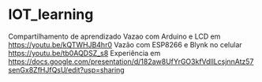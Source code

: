 # IOT_learning
Compartilhamento de aprendizado
Vazao com Arduino e LCD em https://youtu.be/kQTWHJB4hr0
Vazão com ESP8266 e Blynk no celular https://youtu.be/tb0AQDSZ_s8
Experiência em https://docs.google.com/presentation/d/182aw8UfYrGO3kfVdllLcsjnnAtz57senGx8ZfHJfQsU/edit?usp=sharing

